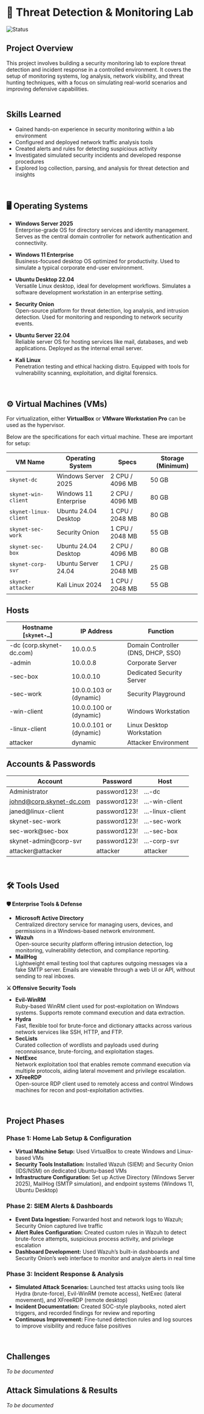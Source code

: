 # 🚨 Threat Detection & Monitoring Lab 
![Status](https://img.shields.io/badge/status-In%20Development-yellow)

## Project Overview
This project involves building a security monitoring lab to explore threat detection and incident response in a controlled environment. It covers the setup of monitoring systems, log analysis, network visibility, and threat hunting techniques, with a focus on simulating real-world scenarios and improving defensive capabilities.
<br>
<br>
## Skills Learned
- Gained hands-on experience in security monitoring within a lab environment
- Configured and deployed network traffic analysis tools
- Created alerts and rules for detecting suspicious activity
- Investigated simulated security incidents and developed response procedures
- Explored log collection, parsing, and analysis for threat detection and insights
<br>

## 🖥️ Operating Systems
- **Windows Server 2025**  
  Enterprise-grade OS for directory services and identity management. Serves as the central domain controller for network authentication and connectivity.

- **Windows 11 Enterprise**  
  Business-focused desktop OS optimized for productivity. Used to simulate a typical corporate end-user environment.
- **Ubuntu Desktop 22.04**  
  Versatile Linux desktop, ideal for development workflows. Simulates a software development workstation in an enterprise setting.
- **Security Onion**  
  Open-source platform for threat detection, log analysis, and intrusion detection. Used for monitoring and responding to network security events.
- **Ubuntu Server 22.04**  
  Reliable server OS for hosting services like mail, databases, and web applications. Deployed as the internal email server.
- **Kali Linux**  
  Penetration testing and ethical hacking distro. Equipped with tools for vulnerability scanning, exploitation, and digital forensics.
<br>


## ⚙️ Virtual Machines (VMs)

For virtualization, either **VirtualBox** or **VMware Workstation Pro** can be used as the hypervisor.

Below are the specifications for each virtual machine. These are important for setup:

| VM Name             | Operating System        | Specs           | Storage (Minimum) |
|---------------------|------------------------|-----------------|-------------------|
| `skynet-dc`      | Windows Server 2025    | 2 CPU / 4096 MB | 50 GB             |
| `skynet-win-client` | Windows 11 Enterprise | 2 CPU / 4096 MB | 80 GB             |
| `skynet-linux-client` | Ubuntu 24.04 Desktop  | 1 CPU / 2048 MB | 80 GB             |
| `skynet-sec-work` | Security Onion          | 1 CPU / 2048 MB | 55 GB             |
| `skynet-sec-box`  | Ubuntu 24.04 Desktop    | 2 CPU / 4096 MB | 80 GB             |
| `skynet-corp-svr` | Ubuntu Server 24.04     | 1 CPU / 2048 MB | 25 GB             |
| `skynet-attacker` | Kali Linux 2024       | 1 CPU / 2048 MB | 55 GB             |

## Hosts

| Hostname \[`skynet-…`\]           | IP Address                 | Function                              |
|--------------------------------------|-----------------------------|----------------------------------------|
| -dc (corp.skynet-dc.com)          | 10.0.0.5                   | Domain Controller (DNS, DHCP, SSO)     |
| -admin                               | 10.0.0.8                   | Corporate Server                        |
| -sec-box                             | 10.0.0.10                  | Dedicated Security Server              |
| -sec-work                            | 10.0.0.103 or (dynamic)    | Security Playground                    |
| -win-client                          | 10.0.0.100 or (dynamic)    | Windows Workstation                    |
| -linux-client                        | 10.0.0.101 or (dynamic)    | Linux Desktop Workstation             |
| attacker                             | dynamic                    | Attacker Environment                   |


## Accounts & Passwords

| Account                              | Password        | Host            |
|--------------------------------------|-----------------|-----------------|
| Administrator                        | password123!    | ...-dc          |
| johnd@corp.skynet-dc.com          | password123!   | ...-win-client  |
| janed@linux-client                   | password123!   | ...-linux-client|
| skynet-sec-work                   | password123!   | ...-sec-work    |
| sec-work@sec-box                     | password123!   | ...-sec-box     |
| skynet-admin@corp-svr            | password123!   | ...-corp-svr    |
| attacker@attacker                   | attacker         | attacker        |
<br>

## 🛠️ Tools Used
  **🛡️ Enterprise Tools & Defense**
- **Microsoft Active Directory**  
  Centralized directory service for managing users, devices, and permissions in a Windows-based network environment.
- **Wazuh**  
  Open-source security platform offering intrusion detection, log monitoring, vulnerability detection, and compliance reporting.
- **MailHog**  
  Lightweight email testing tool that captures outgoing messages via a fake SMTP server. Emails are viewable through a web UI or API, without sending to real inboxes.

**⚔️ Offensive Security Tools**
- **Evil-WinRM**  
  Ruby-based WinRM client used for post-exploitation on Windows systems. Supports remote command execution and data extraction.
- **Hydra**  
  Fast, flexible tool for brute-force and dictionary attacks across various network services like SSH, HTTP, and FTP.
- **SecLists**  
  Curated collection of wordlists and payloads used during reconnaissance, brute-forcing, and exploitation stages.
- **NetExec**  
  Network exploitation tool that enables remote command execution via multiple protocols, aiding lateral movement and privilege escalation.
- **XFreeRDP**  
  Open-source RDP client used to remotely access and control Windows machines for recon and post-exploitation activities.
<br>


## Project Phases

### Phase 1: Home Lab Setup & Configuration
- **Virtual Machine Setup:** Used VirtualBox to create Windows and Linux-based VMs
- **Security Tools Installation:** Installed Wazuh (SIEM) and Security Onion (IDS/NSM) on dedicated Ubuntu-based VMs
- **Infrastructure Configuration:** Set up Active Directory (Windows Server 2025), MailHog (SMTP simulation), and endpoint systems (Windows 11, Ubuntu Desktop)

### Phase 2: SIEM Alerts & Dashboards
- **Event Data Ingestion:** Forwarded host and network logs to Wazuh; Security Onion captured live traffic
- **Alert Rules Configuration:** Created custom rules in Wazuh to detect brute-force attempts, suspicious process activity, and privilege escalation
- **Dashboard Development:** Used Wazuh’s built-in dashboards and Security Onion’s web interface to monitor and analyze alerts in real time

### Phase 3: Incident Response & Analysis
- **Simulated Attack Scenarios:** Launched test attacks using tools like Hydra (brute-force), Evil-WinRM (remote access), NetExec (lateral movement), and XFreeRDP (remote desktop)
- **Incident Documentation:** Created SOC-style playbooks, noted alert triggers, and recorded findings for review and reporting
- **Continuous Improvement:** Fine-tuned detection rules and log sources to improve visibility and reduce false positives
<br>

## Challenges
*To be documented*

## Attack Simulations & Results
*To be documented*
